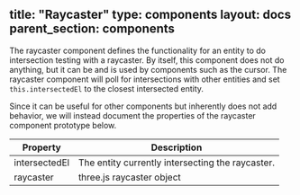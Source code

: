 title: "Raycaster"
type: components
layout: docs
parent_section: components
---

The raycaster component defines the functionality for an entity to do
intersection testing with a raycaster. By itself, this component does not do
anything, but it can be and is used by components such as the cursor. The
raycaster component will poll for intersections with other entities and set
`this.intersectedEl` to the closest intersected entity.

Since it can be useful for other components but inherently does not add
behavior, we will instead document the properties of the raycaster component
prototype below.

| Property      | Description                                      |
|---------------|--------------------------------------------------|
| intersectedEl | The entity currently intersecting the raycaster. |
| raycaster     | three.js raycaster object                        |
